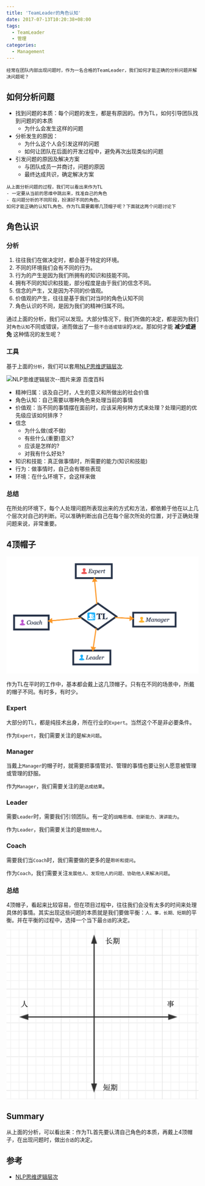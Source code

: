 ```yaml
---
title: 'TeamLeader的角色认知'
date: 2017-07-13T10:20:38+08:00
tags:
  - TeamLeader
  - 管理
categories:
  - Management
---
```



```
经常在团队内部出现问题时，作为一名合格的TeamLeader，我们如何才能正确的分析问题并解决问题呢？
```

## 如何分析问题

- 找到问题的本质：每个问题的发生，都是有原因的。作为TL，如何引导团队找到问题的的本质
  - 为什么会发生这样的问题
- 分析发生的原因：
  - 为什么这个人会引发这样的问题
  - 如何让团队在后面的开发过程中，避免再次出现类似的问题
- 引发问题的原因及解决方案
  - 与团队成员一并商讨，问题的原因
  - 最终达成共识，确定解决方案

```
从上面分析问题的过程，我们可以看出来作为TL
- 一定要从当前的思维中跳出来，找准自己的角色
- 在问题分析的不同阶段，扮演好不同的角色。
如何才能正确的认知TL角色、作为TL需要戴哪几顶帽子呢？下面就这两个问题讨论下
```

<!--more-->

## 角色认识

### 分析

1. 往往我们在做决定时，都会基于特定的环境。
2. 不同的环境我们会有不同的行为。
3. 行为的产生是因为我们所拥有的知识和技能不同。
4. 拥有不同的知识和技能，部分程度是由于我们的信念不同。
5. 信念的产生，又是因为不同的价值观。
6. 价值观的产生，往往是基于我们对当时的角色认知不同
7. 角色认识的不同，是因为我们的精神归属不同。

通过上面的分析，我们可以发现。大部分情况下，我们所做的决定，都是因为我们对`角色认知`不同或错误，进而做出了一些`不合适或错误`的`决定`。那如何才能 **减少或避免** 这种情况的发生呢？

### 工具

基于上面的`分析`，我们可以套用[NLP思维逻辑层次](http://baike.baidu.com/item/NLP%E6%80%9D%E7%BB%B4%E9%80%BB%E8%BE%91%E5%B1%82%E6%AC%A1).

![NLP思维逻辑层次--图片来源 百度百科](https://gss3.bdstatic.com/7Po3dSag_xI4khGkpoWK1HF6hhy/baike/c0%3Dbaike80%2C5%2C5%2C80%2C26/sign=6477f099f703918fc3dc359830544df2/3b292df5e0fe9925bb61ce2934a85edf8db1715d.jpg)

- 精神归属：谈及自己时，人生的意义和所做出的社会价值
- 角色认知：自己需要以哪种角色来处理当前的事情
- 价值观：当不同的事情摆在面前时，应该采用何种方式来处理？处理问题的优先级应该如何排序？
- 信念
  - 为什么做(或不做)
  - 有些什么(重要)意义?
  - 应该是怎样的?
  - 对我有什么好处?
- 知识和技能：真正做事情时，所需要的能力(知识和技能)
- 行为：做事情时，自己会有哪些表现
- 环境：在什么环境下，会这样来做

### 总结

在所处的环境下，每个人处理问题所表现出来的方式和方法，都依赖于他在以上几个层次对自己的判断。可以准确判断出自己在每个层次所处的位置，对于正确处理问题来说，非常重要。

## 4顶帽子

![4顶帽子](/img/TL/TL%E7%9A%844%E9%A1%B6%E5%B8%BD%E5%AD%90.png)

作为TL在平时的工作中，基本都会戴上这几顶帽子。只有在不同的场景中，所戴的帽子不同。有时多，有时少。

### Expert

大部分的TL，都是纯技术出身，所在行业的`Expert`。当然这个不是非必要条件。

作为`Expert`，我们需要关注的是`解决问题`。

### Manager

当戴上`Manager`的帽子时，就需要把事情管对、管理的事情也要让别人愿意被管理或管理的舒服。

作为`Manager`，我们需要关注的是`达成结果`。

### Leader

需要`Leader`时，需要我们引领团队。有一定的`战略思维、创新能力、演讲能力`。

作为`Leader`，我们需要关注的是`鼓励他人`。

### Coach

需要我们当`Coach`时，我们需要做的更多的是`聆听和提问`。

作为`Coach`，我们需要关注`发展他人、发现他人的问题、协助他人来解决问题`。

### 总结

4顶帽子，看起来比较容易，但在项目过程中，往往我们会没有太多的时间来处理具体的事情。其实出现这些问题的本质就是我们要做平衡：`人、事，长期、短期`的平衡。并在平衡的过程中，选择一个当下最`合适`的决定。

![各维度的平衡](/img/TL/%E5%B9%B3%E8%A1%A1.png)

## Summary

从上面的分析，可以看出来：作为TL首先要认清自己角色的本质，再戴上4顶帽子，在出现问题时，做出`合适`的决定。

## 参考

- [NLP思维逻辑层次](http://baike.baidu.com/item/NLP%E6%80%9D%E7%BB%B4%E9%80%BB%E8%BE%91%E5%B1%82%E6%AC%A1)
